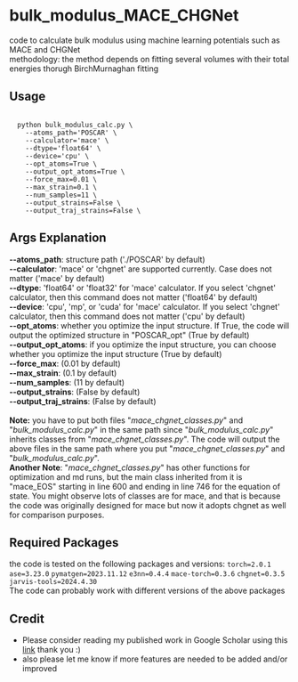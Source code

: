 # bulk_modulus_MACE_CHGNet
code to calculate bulk modulus using machine learning potentials such as MACE and CHGNet</br>
methodology: the method depends on fitting several volumes with their total energies thorugh BirchMurnaghan fitting

## Usage
<code>
  python bulk_modulus_calc.py \
	--atoms_path='POSCAR' \
	--calculator='mace' \
	--dtype='float64' \
	--device='cpu' \
	--opt_atoms=True \
	--output_opt_atoms=True \
	--force_max=0.01 \
	--max_strain=0.1 \
	--num_samples=11 \
	--output_strains=False \
	--output_traj_strains=False \
</code>

## Args Explanation
**--atoms_path**: structure path ('./POSCAR' by default) \
**--calculator**: 'mace' or 'chgnet' are supported currently. Case does not matter ('mace' by default) \
**--dtype**: 'float64' or 'float32' for 'mace' calculator. If you select 'chgnet' calculator, then this command does not matter ('float64' by default) \
**--device**: 'cpu', 'mp', or 'cuda' for 'mace' calculator. If you select 'chgnet' calculator, then this command does not matter ('cpu' by default) \
**--opt_atoms**: whether you optimize the input structure. If True, the code will output the optimized structure in "POSCAR_opt" (True by default) \
**--output_opt_atoms**: if you optimize the input structure, you can choose whether you optimize the input structure (True by default) \
**--force_max**: (0.01 by default) \
**--max_strain**: (0.1 by default) \
**--num_samples**: (11 by default) \
**--output_strains**: (False by default) \
**--output_traj_strains**: (False by default) \
</br>
**Note:** you have to put both files "*mace_chgnet_classes.py*" and "*bulk_modulus_calc.py*" in the same path since "*bulk_modulus_calc.py*" inherits classes from "*mace_chgnet_classes.py*". The code will output the above files in the same path where you put "*mace_chgnet_classes.py*" and "*bulk_modulus_calc.py*".
</br>
**Another Note**: "*mace_chgnet_classes.py*" has other functions for optimization and md runs, but the main class inherited from it is "mace_EOS" starting in line 600 and ending in line 746 for the equation of state. You might observe lots of classes are for mace, and that is because the code was originally designed for mace but now it adopts chgnet as well for comparison purposes.

## Required Packages
the code is tested on the following packages and versions:
<code>torch=2.0.1</code>
<code>ase=3.23.0</code>
<code>pymatgen=2023.11.12</code>
<code>e3nn=0.4.4</code>
<code>mace-torch=0.3.6</code>
<code>chgnet=0.3.5</code>
<code>jarvis-tools=2024.4.30</code>
</br>The code can probably work with different versions of the above packages

## Credit
* Please consider reading my published work in Google Scholar using this [link](https://scholar.google.com/citations?user=5tkWy4AAAAAJ&hl=en&oi=ao) thank you :)
* also please let me know if more features are needed to be added and/or improved 
